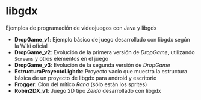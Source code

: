 libgdx
======

Ejemplos de programación de videojuegos con Java y libgdx

- **DropGame_v1**: Ejemplo básico de juego desarrollado con libgdx según la Wiki oficial
- **DropGame_v2**: Evolución de la primera versión de _DropGame_, utilizando `Screens` y otros elementos en el juego
- **DropGame_v3**: Evolución de la segunda versión de _DropGame_
- **EstructuraProyectoLigbdx**: Proyecto vacío que muestra la estructura básica de un proyecto de libgdx para android y escritorio
- **Frogger**: Clon del mítico _Rana_ (sólo están los sprites)
- **Robin2DX_v1**: Juego 2D tipo _Zelda_ desarrollado con libgdx
